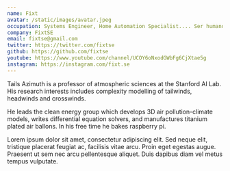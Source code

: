 ```yaml
---
name: Fixt
avatar: /static/images/avatar.jpeg
occupation: Systems Engineer, Home Automation Specialist.... Ser humano.
company: FixtSE
email: fixtse@gmail.com
twitter: https://twitter.com/fixtse
github: https://github.com/fixtse
youtube: https://www.youtube.com/channel/UCOY6oNxodGWbFg6CjXtae5g
instagram: https://instagram.com/fixt.se
---
```


Tails Azimuth is a professor of atmospheric sciences at the Stanford AI Lab. His research interests includes complexity modelling of tailwinds, headwinds and crosswinds.

He leads the clean energy group which develops 3D air pollution-climate models, writes differential equation solvers, and manufactures titanium plated air ballons. In his free time he bakes raspberry pi.

Lorem ipsum dolor sit amet, consectetur adipiscing elit. Sed neque elit, tristique placerat feugiat ac, facilisis vitae arcu. Proin eget egestas augue. Praesent ut sem nec arcu pellentesque aliquet. Duis dapibus diam vel metus tempus vulputate.
